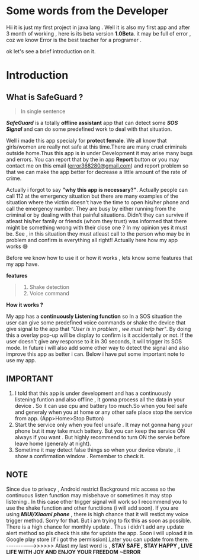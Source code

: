 # Some words from the Developer

Hii it is just my first project in java lang . Well it is also my first app and after 3 month of working , here is its beta version **1.0Beta**. it may be full of error , coz we know Error is the best teacher for a programer .

 ok let's see a brief introduction on it.

 # Introduction

 ## What is SafeGuard ?
>In single sentence

  ***SafeGuard*** is a totally **offline assistant** app that can detect some ***SOS Signal*** and can do some predefined work to deal with that situation.
  
  Well i made this app specialy for **protect female**. We all know that girls/women are really not safe at this time.There are many cruel criminals outside home.Thus this app is in under Development it may arise many bugs and errors. You can report that by the in app **Report** button or you may contact me on this email (error368280@gmail.com) and report problem so that we can make the app better for decrease a little amount of the rate of crime.

  Actually i forgot to say **"why this app is necessary?"**. Actually people can call 112 at the emergency situation but there are many examples of the situation where the victim doesn't have the time to open his/her phone and call the emergency number. They are busy by either running from the criminal or by dealing with that painful situations. Didn't they can survive if atleast his/her family or friends (whom they trust) was informed that there might be something wrong with their close one ? In my opinion yes it must be. See , in this situation they must atleast call to the person who may be in problem and confirm is everything all right!! Actually here how my app works 😅 

  Before we know how to use it or how it works , lets know some features that my app have.

**features**
>1) Shake detection
>2) Voice command


 **How it works ?**

  My app has a **continuously Listening function** so In a SOS situation the user can give some predefined voice commands or shake the device that give signal to the app that *"User is in problem , we must help her"*. By doing this a overlay pop-up will be display to confirm is it accidentally or not. If the user doesn't give any response to it in 30 seconds, it will trigger its SOS mode.
    In future i will also add some other way to detect the signal and also improve this app as better i can. Below i have put some important note to use my app.

   ## **IMPORTANT**
1) I told that this app is under development and has a continuously listening funtion and also offline , it gonna process all the data in your device . So it can use cpu and battery too much.So when you feel safe and generaly when you at home or any other safe place stop the service from app. (App>Home>Stop Button)
2) Start the service only when you feel unsafe . It may not gonna hang your phone but it may take much battery. But you can keep the service ON always if you want . But highly recommend to turn ON the servie before leave home (generaly at night).
3) Sometime it may detect false things so when your device vibrate , it show a confirmation window . Remember to check it.

## **NOTE**
Since due to privacy , Android restrict Background mic access so the continuous listen function may misbehave or sometimes it may stop listening . In this case other trigger signal will work so I recommend you to use the shake function and other functiions (i will add soon). If you are using ***MIUI/Xiaomi phone*** , there is high chance that it will restict my voice trigger method. Sorry for that. But i am trying to fix this as soon as possible.
       There is a high chance for monthly update . Thus i didn't add any update alert method so pls check this site for update the app. Soon i will upload it in Google play store (if i got the permission).Later you can update from there.
       ---------->>>>>>
       Atlast my last word is , **STAY SAFE , STAY HAPPY , LIVE LIFE WITH JOY AND ENJOY YOUR FREEDOM**
                                                                                               **~ERROR**
